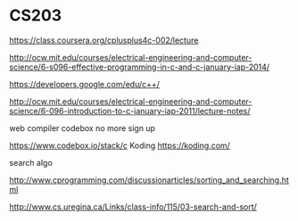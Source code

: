 # CS203

https://class.coursera.org/cplusplus4c-002/lecture

http://ocw.mit.edu/courses/electrical-engineering-and-computer-science/6-s096-effective-programming-in-c-and-c-january-iap-2014/

https://developers.google.com/edu/c++/

http://ocw.mit.edu/courses/electrical-engineering-and-computer-science/6-096-introduction-to-c-january-iap-2011/lecture-notes/

web compiler
codebox no more sign up

https://www.codebox.io/stack/c
Koding 
https://koding.com/





search algo

http://www.cprogramming.com/discussionarticles/sorting_and_searching.html

http://www.cs.uregina.ca/Links/class-info/115/03-search-and-sort/
